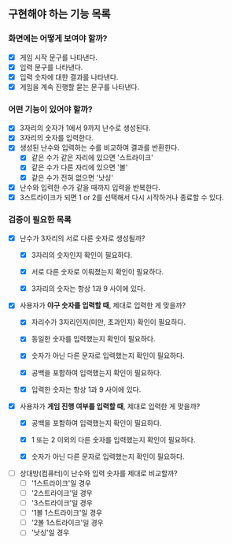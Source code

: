 ## 구현해야 하는 기능 목록
### 화면에는 어떻게 보여야 할까?
- [X] 게임 시작 문구를 나타낸다.
- [X] 입력 문구를 나타낸다.
- [X] 입력 숫자에 대한 결과를 나타낸다.
- [X] 게임을 계속 진행할 묻는 문구를 나타낸다.

### 어떤 기능이 있어야 할까?
- [X] 3자리의 숫자가 1에서 9까지 난수로 생성된다.
- [X] 3자리의 숫자를 입력한다.
- [X] 생성된 난수와 입력하는 수를 비교하여 결과를 반환한다.
  - [X] 같은 수가 같은 자리에 있으면 '스트라이크'
  - [X] 같은 수가 다른 자리에 있으면 '볼'
  - [X] 같은 수가 전혀 없으면 '낫싱'
- [X] 난수와 입력한 수가 같을 때까지 입력을 반복한다.
- [X] 3스트라이크가 되면 1 or 2를 선택해서 다시 시작하거나 종료할 수 있다.

### 검증이 필요한 목록
- [X] 난수가 3자리의 서로 다른 숫자로 생성될까?
  - [X] 3자리의 숫자인지 확인이 필요하다.
  - [X] 서로 다른 숫자로 이뤄졌는지 확인이 필요하다.
  - [X] 3자리의 숫자는 항상 1과 9 사이에 있다.


- [X] 사용자가 **야구 숫자를 입력할 때**, 제대로 입력한 게 맞을까?
  - [X] 자리수가 3자리인지(미만, 초과인지) 확인이 필요하다.
  - [X] 동일한 숫자를 입력했는지 확인이 필요하다.
  - [X] 숫자가 아닌 다른 문자로 입력했는지 확인이 필요하다.
  - [X] 공백을 포함하여 입력했는지 확인이 필요하다.
  - [X] 입력한 숫자는 항상 1과 9 사이에 있다.


- [X] 사용자가 **게임 진행 여부를 입력할 때**, 제대로 입력한 게 맞을까?
  - [X] 공백을 포함하여 입력했는지 확인이 필요하다.
  - [X] 1 또는 2 이외의 다른 숫자를 입력했는지 확인이 필요하다.
  - [X] 숫자가 아닌 다른 문자로 입력했는지 확인이 필요하다.


- [ ] 상대방(컴퓨터)이 난수와 입력 숫자를 제대로 비교할까?
  - [ ] '1스트라이크'일 경우
  - [ ] '2스트라이크'일 경우
  - [ ] '3스트라이크'일 경우
  - [ ] '1볼 1스트라이크'일 경우
  - [ ] '2볼 1스트라이크'일 경우
  - [ ] '낫싱'일 경우